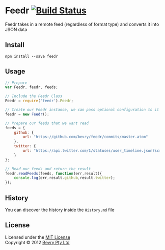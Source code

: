 # Feedr [![Build Status](https://secure.travis-ci.org/bevry/feedr.png?branch=master)](http://travis-ci.org/bevry/feedr)

Feedr takes in a remote feed (regardless of format type) and converts it into JSON data


## Install

```
npm install --save feedr
```


## Usage

``` javascript
// Prepare
var Feedr, feedr, feeds;

// Include the Feedr Class
Feedr = require('feedr').Feedr;

// Create our Feedr instance, we can pass optional configuration to it here if we wanted
feedr = new Feedr();

// Prepare our feeds that we want read
feeds = {
	github: {
		url: "https://github.com/bevry/feedr/commits/master.atom"
	},
	twitter: {
		url: "https://api.twitter.com/1/statuses/user_timeline.json?screen_name=balupton&count=20&include_entities=true&include_rts=true"
	}
};

// Read our feeds and return the result
feedr.readFeeds(feeds, function(err,result){
	console.log(err,result.github,result.twitter);
});
```


## History

You can discover the history inside the `History.md` file


## License

Licensed under the [MIT License](http://creativecommons.org/licenses/MIT/)
<br/>Copyright &copy; 2012 [Bevry Pty Ltd](http://bevry.me)